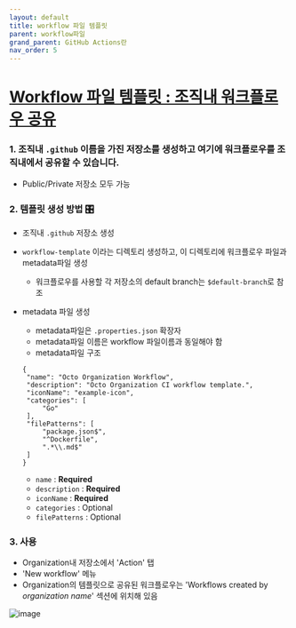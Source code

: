 ```yaml
---
layout: default
title: workflow 파일 템플릿
parent: workflow파일
grand_parent: GitHub Actions란
nav_order: 5
---
```



# [Workflow 파일 템플릿 : 조직내 워크플로우 공유](https://docs.github.com/en/enterprise-server@latest/actions/learn-github-actions/sharing-workflows-with-your-organization)

### 1. 조직내 `.github` 이름을 가진 저장소를 생성하고 여기에 워크플로우를 조직내에서 공유할 수 있습니다. 
   
  - Public/Private 저장소 모두 가능

### 2. 템플릿 생성 방법 🎛️

  - 조직내 `.github` 저장소 생성
  
  - `workflow-template` 이라는 디렉토리 생성하고, 이 디렉토리에 워크플로우 파일과 metadata파일 생성
      - 워크플로우를 사용할 각 저장소의 default branch는 `$default-branch`로 참조
      
  - metadata 파일 생성
      - metadata파일은 `.properties.json` 확장자
      - metadata파일 이름은 workflow 파일이름과 동일해야 함
      - metadata파일 구조
      
       ```
       {
        "name": "Octo Organization Workflow",
        "description": "Octo Organization CI workflow template.",
        "iconName": "example-icon",
        "categories": [
            "Go"
        ],
        "filePatterns": [
            "package.json$",
            "^Dockerfile",
            ".*\\.md$"
        ]
       }
       ```
   
   
       - `name` : **Required**
       - `description` : **Required**
       - `iconName` : **Required**
       - `categories` : Optional
       - `filePatterns` : Optional
 
 ### 3. 사용
 
   - Organization내 저장소에서 'Action' 탭
   - 'New workflow' 메뉴
   - Organization의 템플릿으로 공유된 워크플로우는 'Workflows created by _organization name_' 섹션에 위치해 있음
    
   ![image](https://user-images.githubusercontent.com/40287191/122319178-3a2e0480-cf5b-11eb-8a7a-2f913e363b62.png)

   
